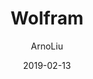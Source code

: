 ---
author : "ArnoLiu"
title : "Wolfram"
date : "2019-02-13"
description : ""
tags : [
    "法律",
]
---